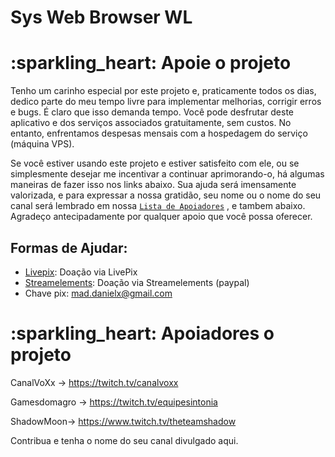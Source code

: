 # Sys Web Browser WL

# :sparkling\_heart: Apoie o projeto

Tenho um carinho especial por este projeto e, praticamente todos os dias, dedico parte do meu tempo livre para implementar melhorias, corrigir erros e bugs. É claro que isso demanda tempo. Você pode desfrutar deste aplicativo e dos serviços associados gratuitamente, sem custos. No entanto, enfrentamos despesas mensais com a hospedagem do serviço (máquina VPS).

Se você estiver usando este projeto e estiver satisfeito com ele, ou se simplesmente desejar me incentivar a continuar aprimorando-o, há algumas maneiras de fazer isso nos links abaixo.  Sua ajuda será imensamente valorizada, e para expressar a nossa gratidão, seu nome ou o nome do seu canal será lembrado em nossa [`Lista de Apoiadores`](https://github.com/danielnerytondo/SysBrowserWL/blob/main/apoiadores.md) , e tambem abaixo. Agradeço antecipadamente por qualquer apoio que você possa oferecer.
## **Formas de Ajudar:**

* [Livepix](https://livepix.gg/maddaniel1): Doação via LivePix
* [Streamelements](https://streamelements.com/mad_daniel1/tip): Doação via Streamelements (paypal)
* Chave pix: mad.danielx@gmail.com


# :sparkling\_heart: **Apoiadores o projeto**

CanalVoXx -> https://twitch.tv/canalvoxx

Gamesdomagro -> https://twitch.tv/equipesintonia

ShadowMoon-> https://www.twitch.tv/theteamshadow



Contribua e tenha o nome do seu canal divulgado aqui.


